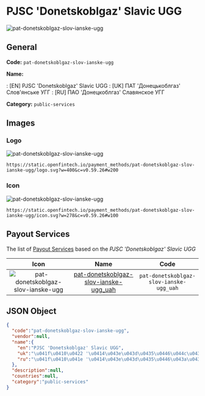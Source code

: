 
# PJSC 'Donetskoblgaz' Slavic UGG 
![pat-donetskoblgaz-slov-ianske-ugg](https://static.openfintech.io/payment_methods/pat-donetskoblgaz-slov-ianske-ugg/logo.svg?w=400&c=v0.59.26#w200)  

## General 
**Code:** `pat-donetskoblgaz-slov-ianske-ugg` 
 
**Name:** 
 
:	[EN] PJSC 'Donetskoblgaz' Slavic UGG 
:	[UK] ПАТ 'Донецькоблгаз' Слов'янське УГГ 
:	[RU] ПАО 'Донецкоблгаз' Славянское УГГ 
 
**Category:** `public-services` 
 

## Images 

### Logo 
![pat-donetskoblgaz-slov-ianske-ugg](https://static.openfintech.io/payment_methods/pat-donetskoblgaz-slov-ianske-ugg/logo.svg?w=400&c=v0.59.26#w200)  

```
https://static.openfintech.io/payment_methods/pat-donetskoblgaz-slov-ianske-ugg/logo.svg?w=400&c=v0.59.26#w200
```  

### Icon 
![pat-donetskoblgaz-slov-ianske-ugg](https://static.openfintech.io/payment_methods/pat-donetskoblgaz-slov-ianske-ugg/icon.svg?w=278&c=v0.59.26#w100)  

```
https://static.openfintech.io/payment_methods/pat-donetskoblgaz-slov-ianske-ugg/icon.svg?w=278&c=v0.59.26#w100
```  

## Payout Services 
 
The list of [Payout Services](/payout-services/) based on the _PJSC 'Donetskoblgaz' Slavic UGG_ 

|Icon|Name|Code| 
|:---:|:---:|:---:| 
|![pat-donetskoblgaz-slov-ianske-ugg](https://static.openfintech.io/payout_methods/pat-donetskoblgaz-slov-ianske-ugg/icon.png?w=278&c=v0.59.26#w40) |[pat-donetskoblgaz-slov-ianske-ugg_uah](/payout-services/pat-donetskoblgaz-slov-ianske-ugg_uah/)|`pat-donetskoblgaz-slov-ianske-ugg_uah`| 
 

## JSON Object 

```json
{
  "code":"pat-donetskoblgaz-slov-ianske-ugg",
  "vendor":null,
  "name":{
    "en":"PJSC 'Donetskoblgaz' Slavic UGG",
    "uk":"\u041f\u0410\u0422 '\u0414\u043e\u043d\u0435\u0446\u044c\u043a\u043e\u0431\u043b\u0433\u0430\u0437' \u0421\u043b\u043e\u0432'\u044f\u043d\u0441\u044c\u043a\u0435 \u0423\u0413\u0413",
    "ru":"\u041f\u0410\u041e '\u0414\u043e\u043d\u0435\u0446\u043a\u043e\u0431\u043b\u0433\u0430\u0437' \u0421\u043b\u0430\u0432\u044f\u043d\u0441\u043a\u043e\u0435 \u0423\u0413\u0413"
  },
  "description":null,
  "countries":null,
  "category":"public-services"
}
```  
